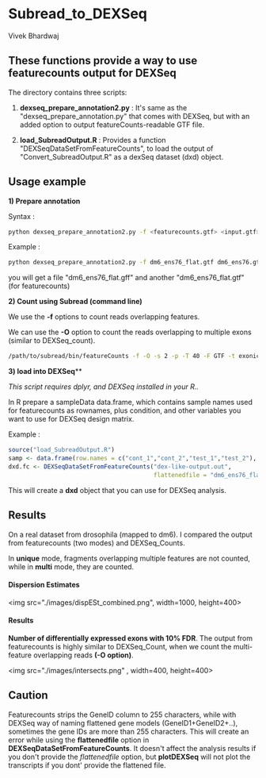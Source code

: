 # Subread_to_DEXSeq
Vivek Bhardwaj  

## These functions provide a way to use featurecounts output for DEXSeq

The directory contains three scripts:

1) **dexseq_prepare_annotation2.py** : It's same as the "dexseq_prepare_annotation.py" that comes with DEXSeq, but with an added option to output featureCounts-readable GTF file.

2) **load_SubreadOutput.R** : Provides a function "DEXSeqDataSetFromFeatureCounts", to load the output of "Convert_SubreadOutput.R" as a dexSeq dataset (dxd) object.

## Usage example

**1) Prepare annotation**

Syntax :

```bash
python dexseq_prepare_annotation2.py -f <featurecounts.gtf> <input.gtf> <dexseq_counts.gff>
```

Example :

```bash
python dexseq_prepare_annotation2.py -f dm6_ens76_flat.gtf dm6_ens76.gtf dm6_ens76_flat.gff
```

you will get a file "dm6_ens76_flat.gff" and another "dm6_ens76_flat.gtf" (for featurecounts)

**2) Count using Subread (command line)**

We use the **-f** options to count reads overlapping features.

We can use the **-O** option to count the reads overlapping to multiple exons (similar to DEXSeq_count).


```bash
/path/to/subread/bin/featureCounts -f -O -s 2 -p -T 40 -F GTF -t exonic_part -a dm6_ens76_flat.gtf -o dm6_fCount.out Cont_1.bam Cont_2.bam Test_1.bam Test_2.bam

```

**3) load into DEXSeq****

*This script requires dplyr, and DEXSeq installed in your R..*

In R prepare a sampleData data.frame, which contains sample names used for featurecounts as rownames, plus condition, and other variables you want to use for DEXSeq design matrix.

Example :

```r
source("load_SubreadOutput.R")
samp <- data.frame(row.names = c("cont_1","cont_2","test_1","test_2"), condition = rep(c("control","trt"),each=2))
dxd.fc <- DEXSeqDataSetFromFeatureCounts("dex-like-output.out",
                                         flattenedfile = "dm6_ens76_flat.gtf",sampleData = samp)
```

This will create a **dxd** object that you can use for DEXSeq analysis.

## Results

On a real dataset from drosophila (mapped to dm6). I compared the output from featurecounts (two modes) and DEXSeq_Counts.

In **unique** mode, fragments overlapping multiple features are not counted, while in **multi** mode, they are counted.

#### Dispersion Estimates

<img src="./images/dispESt_combined.png", width=1000, height=400>

#### Results

**Number of differentially expressed exons with 10% FDR**. The output from featurecounts is highly similar to DEXSeq_Count, when we count the multi-feature overlapping reads **(-O option)**.

<img src="./images/intersects.png" , width=400, height=400>


## Caution

Featurecounts strips the GeneID column to 255 characters, while with DEXSeq way of naming flattened gene models (GeneID1+GeneID2+..), sometimes the gene IDs are more than 255 characters. This will create an error while using the **flattenedfile** option in **DEXSeqDataSetFromFeatureCounts**. It doesn't affect the analysis results if you don't provide the *flattenedfile* option, but **plotDEXSeq** will not plot the transcripts if you dont' provide the flattened file.
